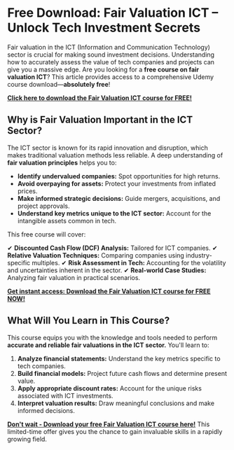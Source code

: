 # Free Download: Fair Valuation ICT – Unlock Tech Investment Secrets

Fair valuation in the ICT (Information and Communication Technology) sector is crucial for making sound investment decisions. Understanding how to accurately assess the value of tech companies and projects can give you a massive edge. Are you looking for a **free course on fair valuation ICT**? This article provides access to a comprehensive Udemy course download—**absolutely free**!

[**Click here to download the Fair Valuation ICT course for FREE!**](https://udemywork.com/fair-valuation-ict)

## Why is Fair Valuation Important in the ICT Sector?

The ICT sector is known for its rapid innovation and disruption, which makes traditional valuation methods less reliable. A deep understanding of **fair valuation principles** helps you to:

*   **Identify undervalued companies:** Spot opportunities for high returns.
*   **Avoid overpaying for assets:** Protect your investments from inflated prices.
*   **Make informed strategic decisions:** Guide mergers, acquisitions, and project approvals.
*   **Understand key metrics unique to the ICT sector:** Account for the intangible assets common in tech.

This free course will cover:

✔ **Discounted Cash Flow (DCF) Analysis:** Tailored for ICT companies.
✔ **Relative Valuation Techniques:** Comparing companies using industry-specific multiples.
✔ **Risk Assessment in Tech:** Accounting for the volatility and uncertainties inherent in the sector.
✔ **Real-world Case Studies:** Analyzing fair valuation in practical scenarios.

[**Get instant access: Download the Fair Valuation ICT course for FREE NOW!**](https://udemywork.com/fair-valuation-ict)

## What Will You Learn in This Course?

This course equips you with the knowledge and tools needed to perform **accurate and reliable fair valuations in the ICT sector.** You'll learn to:

1.  **Analyze financial statements:** Understand the key metrics specific to tech companies.
2.  **Build financial models:** Project future cash flows and determine present value.
3.  **Apply appropriate discount rates:** Account for the unique risks associated with ICT investments.
4.  **Interpret valuation results:** Draw meaningful conclusions and make informed decisions.

[**Don't wait - Download your free Fair Valuation ICT course here!**](https://udemywork.com/fair-valuation-ict) This limited-time offer gives you the chance to gain invaluable skills in a rapidly growing field.

